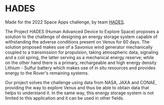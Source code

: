 # HADES
Made for the 2022 Space Apps challenge, by team [HADES](https://2022.spaceappschallenge.org/challenges/2022-challenges/exploring-venus/teams/hades-2/project).

The Project HADES (Human Advanced Device to Explore Space) proposes a solution to the challenge of designing an energy storage system capable of withstanding the adverse conditions present on Venus for 60 days. The solution proposed makes use of a Savonius wind generator mechanically coupled to a transmission for propulsion, taking atmospheric data, signaling and a coil spring, the latter serving as a mechanical energy reserve; while on the other hand there is a primary, rechargeable and high energy density Lithium - Sulfur battery which makes use of in situ resources and provides energy to the Rover's remaining systems.

Our project solves the challenge using data from NASA, JAXA and CONAE, providing the way to explore Venus and thus be able to obtain data that helps to understand it. In the same way, this energy storage system is not limited to this application and it can be used in other fields.
